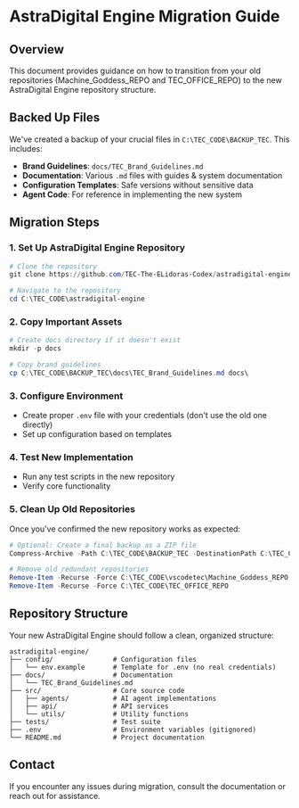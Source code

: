 # AstraDigital Engine Migration Guide

## Overview
This document provides guidance on how to transition from your old repositories (Machine_Goddess_REPO and TEC_OFFICE_REPO) to the new AstraDigital Engine repository structure.

## Backed Up Files
We've created a backup of your crucial files in `C:\TEC_CODE\BACKUP_TEC`. This includes:

- **Brand Guidelines**: `docs/TEC_Brand_Guidelines.md`
- **Documentation**: Various `.md` files with guides & system documentation
- **Configuration Templates**: Safe versions without sensitive data
- **Agent Code**: For reference in implementing the new system

## Migration Steps

### 1. Set Up AstraDigital Engine Repository
```powershell
# Clone the repository
git clone https://github.com/TEC-The-ELidoras-Codex/astradigital-engine.git C:\TEC_CODE\astradigital-engine

# Navigate to the repository
cd C:\TEC_CODE\astradigital-engine
```

### 2. Copy Important Assets
```powershell
# Create docs directory if it doesn't exist
mkdir -p docs

# Copy brand guidelines
cp C:\TEC_CODE\BACKUP_TEC\docs\TEC_Brand_Guidelines.md docs\
```

### 3. Configure Environment
- Create proper `.env` file with your credentials (don't use the old one directly)
- Set up configuration based on templates

### 4. Test New Implementation
- Run any test scripts in the new repository
- Verify core functionality

### 5. Clean Up Old Repositories
Once you've confirmed the new repository works as expected:

```powershell
# Optional: Create a final backup as a ZIP file
Compress-Archive -Path C:\TEC_CODE\BACKUP_TEC -DestinationPath C:\TEC_CODE\tec_final_backup.zip

# Remove old redundant repositories
Remove-Item -Recurse -Force C:\TEC_CODE\vscodetec\Machine_Goddess_REPO
Remove-Item -Recurse -Force C:\TEC_CODE\TEC_OFFICE_REPO
```

## Repository Structure
Your new AstraDigital Engine should follow a clean, organized structure:

```
astradigital-engine/
├── config/               # Configuration files
│   └── env.example       # Template for .env (no real credentials)
├── docs/                 # Documentation
│   └── TEC_Brand_Guidelines.md
├── src/                  # Core source code
│   ├── agents/           # AI agent implementations
│   ├── api/              # API services
│   └── utils/            # Utility functions
├── tests/                # Test suite
├── .env                  # Environment variables (gitignored)
└── README.md             # Project documentation
```

## Contact
If you encounter any issues during migration, consult the documentation or reach out for assistance.
